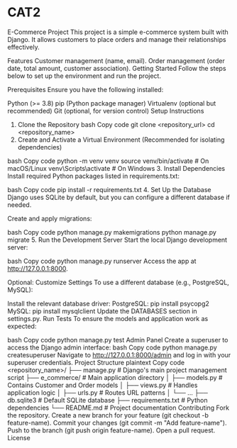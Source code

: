 # CAT2
E-Commerce Project
This project is a simple e-commerce system built with Django. It allows customers to place orders and manage their relationships effectively.

Features
Customer management (name, email).
Order management (order date, total amount, customer association).
Getting Started
Follow the steps below to set up the environment and run the project.

Prerequisites
Ensure you have the following installed:

Python (>= 3.8)
pip (Python package manager)
Virtualenv (optional but recommended)
Git (optional, for version control)
Setup Instructions
1. Clone the Repository
bash
Copy code
git clone <repository_url>
cd <repository_name>
2. Create and Activate a Virtual Environment
(Recommended for isolating dependencies)

bash
Copy code
python -m venv venv
source venv/bin/activate    # On macOS/Linux
venv\Scripts\activate       # On Windows
3. Install Dependencies
Install required Python packages listed in requirements.txt:

bash
Copy code
pip install -r requirements.txt
4. Set Up the Database
Django uses SQLite by default, but you can configure a different database if needed.

Create and apply migrations:

bash
Copy code
python manage.py makemigrations
python manage.py migrate
5. Run the Development Server
Start the local Django development server:

bash
Copy code
python manage.py runserver
Access the app at http://127.0.0.1:8000.

Optional: Customize Settings
To use a different database (e.g., PostgreSQL, MySQL):

Install the relevant database driver:
PostgreSQL: pip install psycopg2
MySQL: pip install mysqlclient
Update the DATABASES section in settings.py.
Run Tests
To ensure the models and application work as expected:

bash
Copy code
python manage.py test
Admin Panel
Create a superuser to access the Django admin interface:
bash
Copy code
python manage.py createsuperuser
Navigate to http://127.0.0.1:8000/admin and log in with your superuser credentials.
Project Structure
plaintext
Copy code
<repository_name>/
├── manage.py            # Django's main project management script
├── e_commerce/          # Main application directory
│   ├── models.py        # Contains Customer and Order models
│   ├── views.py         # Handles application logic
│   ├── urls.py          # Routes URL patterns
│   └── ...
├── db.sqlite3           # Default SQLite database
├── requirements.txt     # Python dependencies
└── README.md            # Project documentation
Contributing
Fork the repository.
Create a new branch for your feature (git checkout -b feature-name).
Commit your changes (git commit -m "Add feature-name").
Push to the branch (git push origin feature-name).
Open a pull request.
License